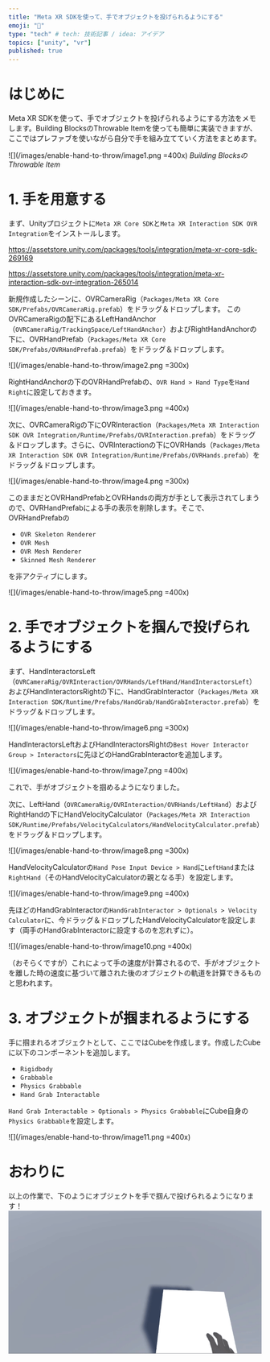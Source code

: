 ```yaml
---
title: "Meta XR SDKを使って、手でオブジェクトを投げられるようにする"
emoji: "🥎"
type: "tech" # tech: 技術記事 / idea: アイデア
topics: ["unity", "vr"]
published: true
---
```

# はじめに
Meta XR SDKを使って、手でオブジェクトを投げられるようにする方法をメモします。Building BlocksのThrowable Itemを使っても簡単に実装できますが、ここではプレファブを使いながら自分で手を組み立てていく方法をまとめます。

![](/images/enable-hand-to-throw/image1.png =400x)
*Building BlocksのThrowable Item*

# 1. 手を用意する
まず、Unityプロジェクトに`Meta XR Core SDK`と`Meta XR Interaction SDK OVR Integration`をインストールします。

https://assetstore.unity.com/packages/tools/integration/meta-xr-core-sdk-269169

https://assetstore.unity.com/packages/tools/integration/meta-xr-interaction-sdk-ovr-integration-265014

新規作成したシーンに、OVRCameraRig（`Packages/Meta XR Core SDK/Prefabs/OVRCameraRig.prefab`）をドラッグ＆ドロップします。
このOVRCameraRigの配下にあるLeftHandAnchor（`OVRCameraRig/TrackingSpace/LeftHandAnchor`）およびRightHandAnchorの下に、OVRHandPrefab（`Packages/Meta XR Core SDK/Prefabs/OVRHandPrefab.prefab`）をドラッグ＆ドロップします。

![](/images/enable-hand-to-throw/image2.png =300x)

RightHandAnchorの下のOVRHandPrefabの、`OVR Hand > Hand Type`を`Hand Right`に設定しておきます。

![](/images/enable-hand-to-throw/image3.png =400x)

次に、OVRCameraRigの下にOVRInteraction（`Packages/Meta XR Interaction SDK OVR Integration/Runtime/Prefabs/OVRInteraction.prefab`）をドラッグ＆ドロップします。さらに、OVRInteractionの下にOVRHands（`Packages/Meta XR Interaction SDK OVR Integration/Runtime/Prefabs/OVRHands.prefab`）をドラッグ＆ドロップします。

![](/images/enable-hand-to-throw/image4.png =300x)

このままだとOVRHandPrefabとOVRHandsの両方が手として表示されてしまうので、OVRHandPrefabによる手の表示を削除します。そこで、OVRHandPrefabの
- `OVR Skeleton Renderer`
- `OVR Mesh`
- `OVR Mesh Renderer`
- `Skinned Mesh Renderer`

を非アクティブにします。

![](/images/enable-hand-to-throw/image5.png =400x)

# 2. 手でオブジェクトを掴んで投げられるようにする
まず、HandInteractorsLeft（`OVRCameraRig/OVRInteraction/OVRHands/LeftHand/HandInteractorsLeft`）およびHandInteractorsRightの下に、HandGrabInteractor（`Packages/Meta XR Interaction SDK/Runtime/Prefabs/HandGrab/HandGrabInteractor.prefab`）をドラッグ＆ドロップします。

![](/images/enable-hand-to-throw/image6.png =300x)

HandInteractorsLeftおよびHandInteractorsRightの`Best Hover Interactor Group > Interactors`に先ほどのHandGrabInteractorを追加します。

![](/images/enable-hand-to-throw/image7.png =400x)

これで、手がオブジェクトを掴めるようになりました。

次に、LeftHand（`OVRCameraRig/OVRInteraction/OVRHands/LeftHand`）およびRightHandの下にHandVelocityCalculator（`Packages/Meta XR Interaction SDK/Runtime/Prefabs/VelocityCalculators/HandVelocityCalculator.prefab`）をドラッグ＆ドロップします。

![](/images/enable-hand-to-throw/image8.png =300x)

HandVelocityCalculatorの`Hand Pose Input Device > Hand`に`LeftHand`または`RightHand`（そのHandVelocityCalculatorの親となる手）を設定します。

![](/images/enable-hand-to-throw/image9.png =400x)

先ほどのHandGrabInteractorの`HandGrabInteractor > Optionals > Velocity Calculator`に、今ドラッグ＆ドロップしたHandVelocityCalculatorを設定します（両手のHandGrabInteractorに設定するのを忘れずに）。

![](/images/enable-hand-to-throw/image10.png =400x)

（おそらくですが）これによって手の速度が計算されるので、手がオブジェクトを離した時の速度に基づいて離された後のオブジェクトの軌道を計算できるものと思われます。

# 3. オブジェクトが掴まれるようにする
手に掴まれるオブジェクトとして、ここではCubeを作成します。作成したCubeに以下のコンポーネントを追加します。

- `Rigidbody`
- `Grabbable`
- `Physics Grabbable`
- `Hand Grab Interactable`

`Hand Grab Interactable > Optionals > Physics Grabbable`にCube自身の`Physics Grabbable`を設定します。

![](/images/enable-hand-to-throw/image11.png =400x)

# おわりに
以上の作業で、下のようにオブジェクトを手で掴んで投げられるようになります！
![](/images/enable-hand-to-throw/movie1.gif)